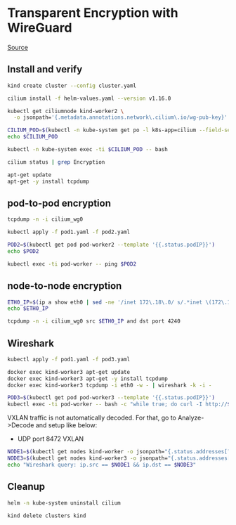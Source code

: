 # Transparent Encryption with WireGuard

[Source](https://isovalent.com/blog/post/tutorial-transparent-encryption-with-ipsec-and-wireguard/)

## Install and verify

```bash
kind create cluster --config cluster.yaml
````

```bash
cilium install -f helm-values.yaml --version v1.16.0
````

```bash
kubectl get ciliumnode kind-worker2 \
  -o jsonpath='{.metadata.annotations.network\.cilium\.io/wg-pub-key}'
```

```bash
CILIUM_POD=$(kubectl -n kube-system get po -l k8s-app=cilium --field-selector spec.nodeName=kind-worker2 -o name)
echo $CILIUM_POD
```

```bash
kubectl -n kube-system exec -ti $CILIUM_POD -- bash
```

```bash
cilium status | grep Encryption
```

```bash
apt-get update
apt-get -y install tcpdump
```

## pod-to-pod encryption

```bash
tcpdump -n -i cilium_wg0
```

```bash
kubectl apply -f pod1.yaml -f pod2.yaml
```

```bash
POD2=$(kubectl get pod pod-worker2 --template '{{.status.podIP}}')
echo $POD2
```

```bash
kubectl exec -ti pod-worker -- ping $POD2
```

## node-to-node encryption

```bash
ETH0_IP=$(ip a show eth0 | sed -ne '/inet 172\.18\.0/ s/.*inet \(172\.18\.0\.[0-9]\+\).*/\1/p')
echo $ETH0_IP
```

```bash
tcpdump -n -i cilium_wg0 src $ETH0_IP and dst port 4240
```

## Wireshark

```bash
kubectl apply -f pod1.yaml -f pod3.yaml
```

```bash
docker exec kind-worker3 apt-get update
docker exec kind-worker3 apt-get -y install tcpdump
docker exec kind-worker3 tcpdump -i eth0 -w - | wireshark -k -i -
```

```bash
POD3=$(kubectl get pod pod-worker3 --template '{{.status.podIP}}')
kubectl exec -ti pod-worker -- bash -c "while true; do curl -I http://$POD3/login?token=12345; sleep 2; done"
```

VXLAN traffic is not automatically decoded. For that, go to Analyze->Decode and setup like below:

* UDP port 8472 VXLAN

```bash
NODE1=$(kubectl get nodes kind-worker -o jsonpath="{.status.addresses[?(@.type=='InternalIP')].address}")
NODE3=$(kubectl get nodes kind-worker3 -o jsonpath="{.status.addresses[?(@.type=='InternalIP')].address}")
echo "Wireshark query: ip.src == $NODE1 && ip.dst == $NODE3"
```

## Cleanup

```bash
helm -n kube-system uninstall cilium
```

```bash
kind delete clusters kind
```
